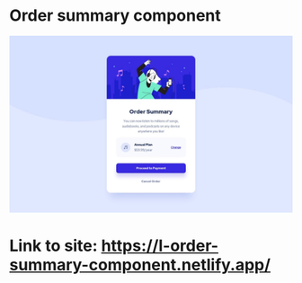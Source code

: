 # Order summary component

![Design preview for the Order summary card coding challenge](./design/desktop-design.jpg)

# Link to site: https://l-order-summary-component.netlify.app/
